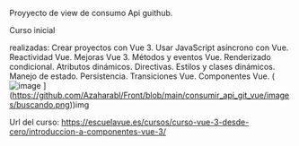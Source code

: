 Proyyecto de view de consumo Api guithub.

Curso inicial 


realizadas:
Crear proyectos con Vue 3.
Usar JavaScript asíncrono con Vue.
Reactividad Vue.
Mejoras Vue 3.
Métodos y eventos Vue.
Renderizado condicional.
Atributos dinámicos.
Directivas.
Estilos y clases dinámicos.
Manejo de estado.
Persistencia.
Transiciones Vue.
Componentes Vue.
(![image](https://github.com/Azaharabl/Front/assets/90633858/48f7d051-8a37-462b-97a2-7de13871bcc1)
](https://github.com/Azaharabl/Front/blob/main/consumir_api_git_vue/images/buscando.png))img 


Url del curso:
https://escuelavue.es/cursos/curso-vue-3-desde-cero/introduccion-a-componentes-vue-3/
